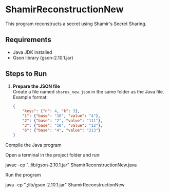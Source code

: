 # ShamirReconstructionNew

This program reconstructs a secret using Shamir's Secret Sharing.

## Requirements
- Java JDK installed
- Gson library (gson-2.10.1.jar)

## Steps to Run

1. **Prepare the JSON file**  
   Create a file named `shares_new.json` in the same folder as the Java file.  
   Example format:
   ```json
   {
       "keys": {"n": 4, "k": 3},
       "1": {"base": "10", "value": "4"},
       "2": {"base": "2", "value": "111"},
       "3": {"base": "10", "value": "12"},
       "6": {"base": "4", "value": "213"}
   }

Compile the Java program

Open a terminal in the project folder and run:

javac -cp ".;lib/gson-2.10.1.jar" ShamirReconstructionNew.java

Run the program

java -cp ".;lib/gson-2.10.1.jar" ShamirReconstructionNew
